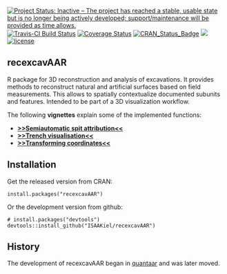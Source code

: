 [![Project Status: Inactive – The project has reached a stable, usable state but is no longer being actively developed; support/maintenance will be provided as time allows.](https://www.repostatus.org/badges/latest/inactive.svg)](https://www.repostatus.org/#inactive)
[![Travis-CI Build Status](https://travis-ci.org/ISAAKiel/recexcavAAR.svg?branch=master)](https://travis-ci.org/ISAAKiel/recexcavAAR) 
[![Coverage Status](https://img.shields.io/codecov/c/github/ISAAKiel/recexcavAAR/master.svg)](https://codecov.io/github/ISAAKiel/recexcavAAR?branch=master)
[![CRAN\_Status\_Badge](http://www.r-pkg.org/badges/version/recexcavAAR)](https://cran.r-project.org/package=recexcavAAR) 
[![](http://cranlogs.r-pkg.org/badges/recexcavAAR)](https://CRAN.R-project.org/package=recexcavAAR)
[![license](https://img.shields.io/badge/license-GPL%202-B50B82.svg)](https://www.r-project.org/Licenses/GPL-2)

recexcavAAR
-----------

R package for 3D reconstruction and analysis of excavations. It provides methods to reconstruct natural and artificial surfaces based on field measurements. This allows to spatially contextualize documented subunits and features. Intended to be part of a 3D visualization workflow. 

The following **vignettes** explain some of the implemented functions:

* [**>>Semiautomatic spit attribution<<**](https://cran.r-project.org/web/packages/recexcavAAR/vignettes/recexcavAAR-vignette-1.html)
* [**>>Trench visualisation<<**](https://cran.r-project.org/web/packages/recexcavAAR/vignettes/recexcavAAR-vignette-2.html) 
* [**>>Transforming coordinates<<**](https://cran.r-project.org/web/packages/recexcavAAR/vignettes/recexcavAAR-vignette-3.html) 

Installation
------------

Get the released version from CRAN:

    install.packages("recexcavAAR")

Or the development version from github:

    # install.packages("devtools")
    devtools::install_github("ISAAKiel/recexcavAAR")
    
History
-------

The development of recexcavAAR began in [quantaar](https://github.com/ISAAKiel/quantaar) and was later moved.
